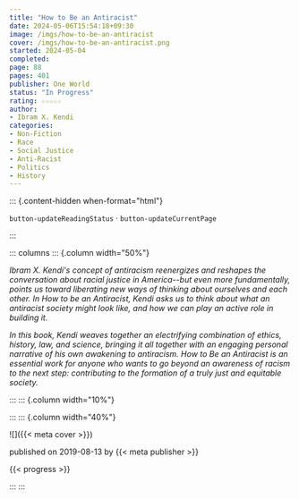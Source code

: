 ```yaml
---
title: "How to Be an Antiracist"
date: 2024-05-06T15:54:18+09:30
image: /imgs/how-to-be-an-antiracist
cover: /imgs/how-to-be-an-antiracist.png
started: 2024-05-04
completed: 
page: 88
pages: 401
publisher: One World
status: "In Progress"
rating: ☆☆☆☆☆
author: 
- Ibram X. Kendi
categories:
- Non-Fiction
- Race
- Social Justice
- Anti-Racist
- Politics
- History
---
```


::: {.content-hidden when-format="html"}

`button-updateReadingStatus`  · `button-updateCurrentPage`

:::

::: columns
::: {.column width="50%"}

*Ibram X. Kendi's concept of antiracism reenergizes and reshapes the conversation about racial justice in America--but even more fundamentally, points us toward liberating new ways of thinking about ourselves and each other. In How to be an Antiracist, Kendi asks us to think about what an antiracist society might look like, and how we can play an active role in building it.*  
  
*In this book, Kendi weaves together an electrifying combination of ethics, history, law, and science, bringing it all together with an engaging personal narrative of his own awakening to antiracism. How to Be an Antiracist is an essential work for anyone who wants to go beyond an awareness of racism to the next step: contributing to the formation of a truly just and equitable society.*

:::
::: {.column width="10%"}
<!-- empty column to create gap -->
:::
::: {.column width="40%"}

![]({{< meta cover >}})

published on 2019-08-13 by {{< meta publisher >}}

{{< progress >}}

:::
:::